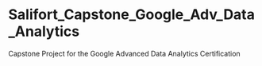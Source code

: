 # Salifort_Capstone_Google_Adv_Data_Analytics
Capstone Project for the Google Advanced Data Analytics Certification

